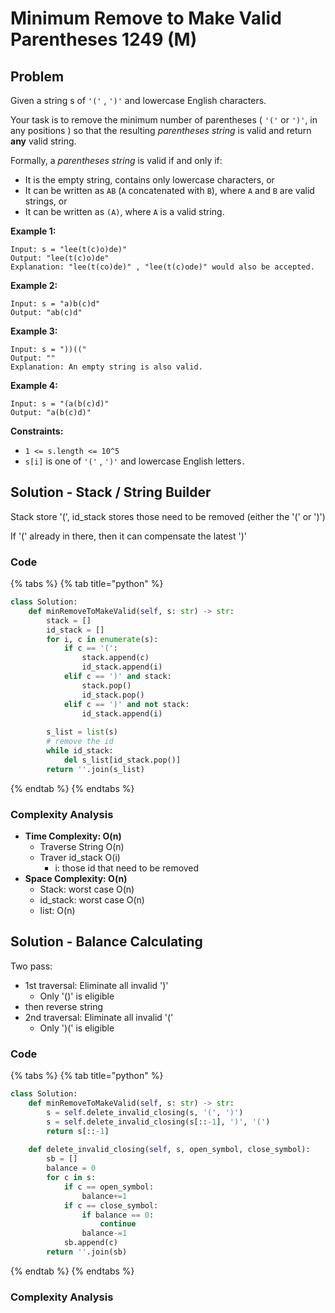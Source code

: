 # Minimum Remove to Make Valid Parentheses 1249 \(M\)

## Problem



Given a string s of `'('` , `')'` and lowercase English characters. 

Your task is to remove the minimum number of parentheses \( `'('` or `')'`, in any positions \) so that the resulting _parentheses string_ is valid and return **any** valid string.

Formally, a _parentheses string_ is valid if and only if:

* It is the empty string, contains only lowercase characters, or
* It can be written as `AB` \(`A` concatenated with `B`\), where `A` and `B` are valid strings, or
* It can be written as `(A)`, where `A` is a valid string.

**Example 1:**

```text
Input: s = "lee(t(c)o)de)"
Output: "lee(t(c)o)de"
Explanation: "lee(t(co)de)" , "lee(t(c)ode)" would also be accepted.
```

**Example 2:**

```text
Input: s = "a)b(c)d"
Output: "ab(c)d"
```

**Example 3:**

```text
Input: s = "))(("
Output: ""
Explanation: An empty string is also valid.
```

**Example 4:**

```text
Input: s = "(a(b(c)d)"
Output: "a(b(c)d)"
```

**Constraints:**

* `1 <= s.length <= 10^5`
* `s[i]` is one of  `'('` , `')'` and lowercase English letters`.`

## Solution - Stack / String Builder

Stack store '\(', id\_stack stores those need to be removed \(either the '\(' or '\)'\)

If '\(' already in there, then it can compensate the latest '\)'

### Code

{% tabs %}
{% tab title="python" %}
```python
class Solution:
    def minRemoveToMakeValid(self, s: str) -> str:
        stack = []
        id_stack = []
        for i, c in enumerate(s):
            if c == '(':
                stack.append(c)
                id_stack.append(i)
            elif c == ')' and stack:
                stack.pop()
                id_stack.pop()
            elif c == ')' and not stack:
                id_stack.append(i)   
        
        s_list = list(s)
        # remove the id
        while id_stack:
            del s_list[id_stack.pop()]
        return ''.join(s_list)
```
{% endtab %}
{% endtabs %}

### Complexity Analysis

* **Time Complexity: O\(n\)**
  * Traverse String O\(n\)
  * Traver id\_stack O\(i\)
    * i: those id that need to be removed 
* **Space Complexity: O\(n\)**
  * Stack: worst case O\(n\)
  * id\_stack: worst case O\(n\)
  * list: O\(n\)

## Solution - Balance Calculating 

Two pass: 

* 1st traversal: Eliminate all invalid '\)' 
  * Only '\(\)' is eligible
* then reverse string
* 2nd traversal: Eliminate all invalid '\('
  * Only '\)\(' is eligible

### Code

{% tabs %}
{% tab title="python" %}
```python
class Solution:
    def minRemoveToMakeValid(self, s: str) -> str:
        s = self.delete_invalid_closing(s, '(', ')')
        s = self.delete_invalid_closing(s[::-1], ')', '(')
        return s[::-1]
    
    def delete_invalid_closing(self, s, open_symbol, close_symbol):
        sb = []
        balance = 0
        for c in s:
            if c == open_symbol:
                balance+=1
            if c == close_symbol:
                if balance == 0:
                    continue
                balance-=1
            sb.append(c)
        return ''.join(sb) 
```
{% endtab %}
{% endtabs %}

### Complexity Analysis

